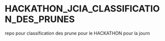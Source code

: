 # HACKATHON_JCIA_CLASSIFICATION_DES_PRUNES
repo pour classification des prune pour le HACKATHON pour la journ
